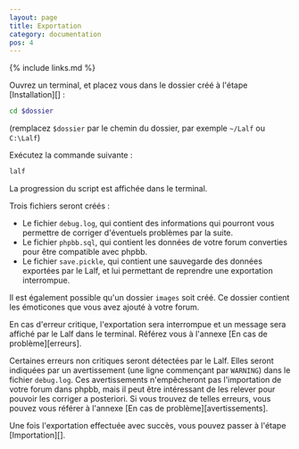 ```yaml
---
layout: page
title: Exportation
category: documentation
pos: 4
---
```


{% include links.md %}

Ouvrez un terminal, et placez vous dans le dossier créé à l'étape
[Installation][] :

```bash
cd $dossier
```

(remplacez `$dossier` par le chemin du dossier, par exemple `~/Lalf`
ou `C:\Lalf`)

Exécutez la commande suivante :

```bash
lalf
```

La progression du script est affichée dans le terminal.

Trois fichiers seront créés :

 - Le fichier `debug.log`, qui contient des informations qui pourront
   vous permettre de corriger d'éventuels problèmes par la suite.
 - Le fichier `phpbb.sql`, qui contient les données de votre forum
   converties pour être compatible avec phpbb.
 - Le fichier `save.pickle`, qui contient une sauvegarde des données
   exportées par le Lalf, et lui permettant de reprendre une
   exportation interrompue.

Il est également possible qu'un dossier `images` soit créé. Ce dossier
contient les émoticones que vous avez ajouté à votre forum.

En cas d'erreur critique, l'exportation sera interrompue et un message
sera affiché par le Lalf dans le terminal. Référez vous à l'annexe
[En cas de problème][erreurs].

Certaines erreurs non critiques seront détectées par le Lalf. Elles
seront indiquées par un avertissement (une ligne commençant par
`WARNING`) dans le fichier `debug.log`. Ces avertissements
n'empêcheront pas l'importation de votre forum dans phpbb, mais il
peut être intéressant de les relever pour pouvoir les corriger a
posteriori. Si vous trouvez de telles erreurs, vous pouvez vous
référer à l'annexe [En cas de problème][avertissements].

Une fois l'exportation effectuée avec succès, vous pouvez passer à
l'étape [Importation][].
